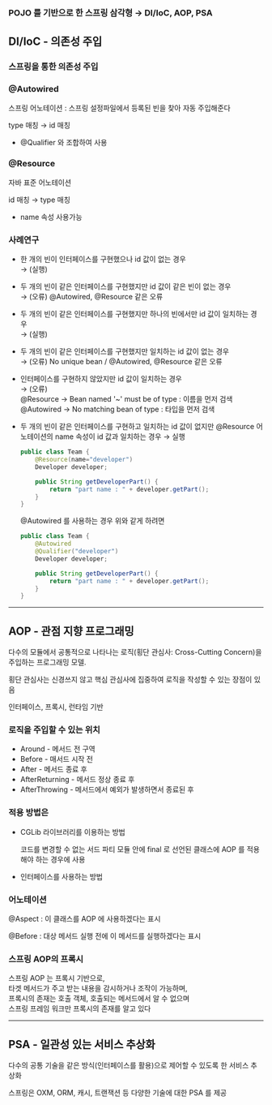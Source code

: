 ### POJO 를 기반으로 한 스프링 삼각형 → DI/IoC, AOP, PSA

## DI/IoC - 의존성 주입

### 스프링을 통한 의존성 주입

### @Autowired

스프링 어노테이션 : 스프링 설정파일에서 등록된 빈을 찾아 자동 주입해준다

type 매칭 → id 매칭

- @Qualifier 와 조합하여 사용

### @Resource

자바 표준 어노테이션

id 매칭 → type 매칭

- name 속성 사용가능

### 사례연구

- 한 개의 빈이 인터페이스를 구현했으나 id 값이 없는 경우 <br>
  → (실행)
- 두 개의 빈이 같은 인터페이스를 구현했지만 id 값이 같은 빈이 없는 경우 <br>
  → (오류) @Autowired, @Resource 같은 오류
- 두 개의 빈이 같은 인터페이스를 구현했지만 하나의 빈에서만 id 값이 일치하는 경우 <br>
  → (실행)
- 두 개의 빈이 같은 인터페이스를 구현했지만 일치하는 id 값이 없는 경우 <br>
  → (오류) No unique bean / @Autowired, @Resource 같은 오류
- 인터페이스를 구현하지 않았지만 id 값이 일치하는 경우 <br>
  → (오류) <br>
  @Resource → Bean named '~' must be of type : 이름을 먼저 검색<br>
  @Autowired → No matching bean of type : 타입을 먼저 검색
- 두 개의 빈이 같은 인터페이스를 구현하고 일치하는 id 값이 없지만 @Resource 어노테이션의 name 속성이 id 값과 일치하는 경우 → 실행

    ```java
    public class Team {
    	@Resource(name="developer")
    	Developer developer;

    	public String getDeveloperPart() {
    		return "part name : " + developer.getPart();
    	}
    }
    ```

    @Autowired 를 사용하는 경우 위와 같게 하려면

    ```java
    public class Team {
    	@Autowired
    	@Qualifier("developer")
    	Developer developer;

    	public String getDeveloperPart() {
    		return "part name : " + developer.getPart();
    	}
    }
    ```

---

## AOP - 관점 지향 프로그래밍

다수의 모듈에서 공통적으로 나타나는 로직(횡단 관심사: Cross-Cutting Concern)을 주입하는 프로그래밍 모델.

횡단 관심사는 신경쓰지 않고 핵심 관심사에 집중하여 로직을 작성할 수 있는 장점이 있음

인터페이스, 프록시, 런타임 기반 

### 로직을 주입할 수 있는 위치

- Around - 메서드 전 구역
- Before - 매서드 시작 전
- After - 메서드 종료 후
- AfterReturning - 메서드 정상 종료 후
- AfterThrowing - 메서드에서 예외가 발생하면서 종료된 후

### 적용 방법은

- CGLib 라이브러리를 이용하는 방법

    코드를 변경할 수 없는 서드 파티 모듈 안에 final 로 선언된 클래스에 AOP 를 적용해야 하는 경우에 사용

- 인터페이스를 사용하는 방법

### 어노테이션

@Aspect : 이 클래스를 AOP 에 사용하겠다는 표시

@Before : 대상 메서드 실행 전에 이 메서드를 실행하겠다는 표시

### 스프링 AOP의 프록시

스프링 AOP 는 프록시 기반으로, <br>
타겟 메서드가 주고 받는 내용을 감시하거나 조작이 가능하며, <br>
프록시의 존재는 호출 객체, 호출되는 메서드에서 알 수 없으며<br>
스프링 프레임 워크만 프록시의 존재를 알고 있다

---

## PSA - 일관성 있는 서비스 추상화

다수의 공통 기술을 같은 방식(인터페이스를 활용)으로 제어할 수 있도록 한 서비스 추상화

스프링은 OXM, ORM, 캐시, 트랜잭션 등 다양한 기술에 대한 PSA 를 제공
